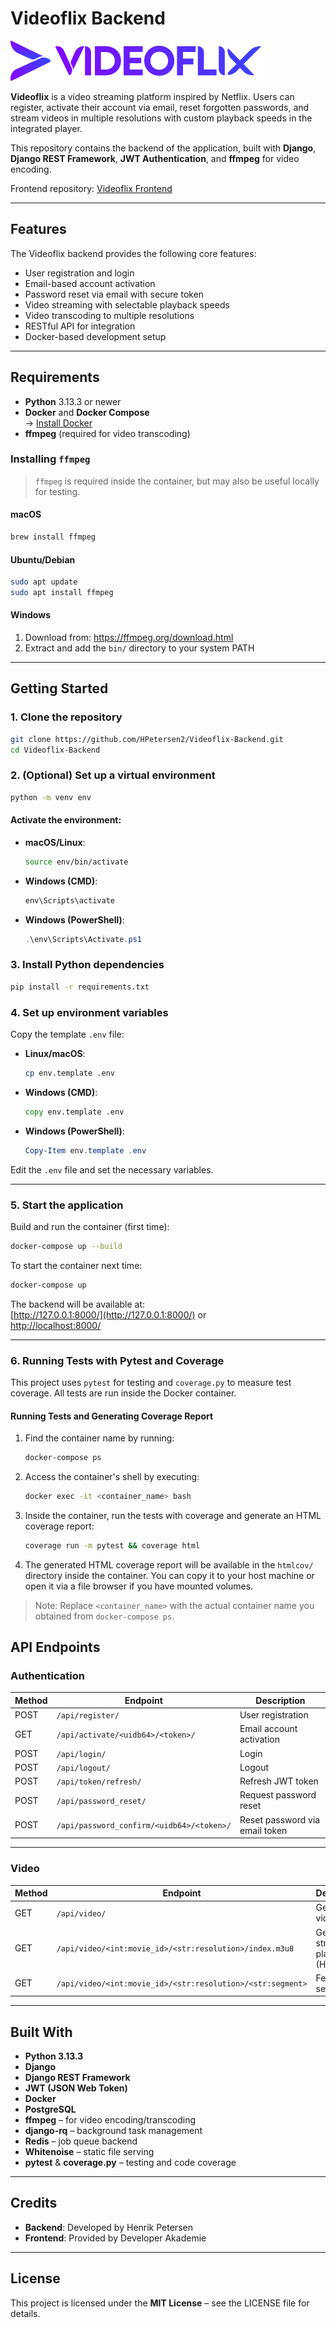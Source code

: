 # Videoflix Backend

![Logo](/static/assets/logo_icon.svg)

**Videoflix** is a video streaming platform inspired by Netflix. Users can register, activate their account via email, reset forgotten passwords, and stream videos in multiple resolutions with custom playback speeds in the integrated player.

This repository contains the backend of the application, built with **Django**, **Django REST Framework**, **JWT Authentication**, and **ffmpeg** for video encoding.

Frontend repository: [Videoflix Frontend](https://github.com/HPetersen2/Videoflix-Frontend.git)

---

## Features

The Videoflix backend provides the following core features:

- User registration and login  
- Email-based account activation  
- Password reset via email with secure token  
- Video streaming with selectable playback speeds  
- Video transcoding to multiple resolutions  
- RESTful API for integration  
- Docker-based development setup  

---

## Requirements

- **Python** 3.13.3 or newer  
- **Docker** and **Docker Compose**  
  → [Install Docker](https://docs.docker.com/get-docker/)  
- **ffmpeg** (required for video transcoding)

### Installing `ffmpeg`

> `ffmpeg` is required inside the container, but may also be useful locally for testing.

#### macOS

```bash
brew install ffmpeg
```

#### Ubuntu/Debian

```bash
sudo apt update
sudo apt install ffmpeg
```

#### Windows

1. Download from: https://ffmpeg.org/download.html  
2. Extract and add the `bin/` directory to your system PATH

---

## Getting Started

### 1. Clone the repository

```bash
git clone https://github.com/HPetersen2/Videoflix-Backend.git
cd Videoflix-Backend
```

### 2. (Optional) Set up a virtual environment

```bash
python -m venv env
```

#### Activate the environment:

- **macOS/Linux**:
  ```bash
  source env/bin/activate
  ```

- **Windows (CMD)**:
  ```cmd
  env\Scripts\activate
  ```

- **Windows (PowerShell)**:
  ```powershell
  .\env\Scripts\Activate.ps1
  ```

### 3. Install Python dependencies

```bash
pip install -r requirements.txt
```

### 4. Set up environment variables

Copy the template `.env` file:

- **Linux/macOS**:
  ```bash
  cp env.template .env
  ```

- **Windows (CMD)**:
  ```cmd
  copy env.template .env
  ```

- **Windows (PowerShell)**:
  ```powershell
  Copy-Item env.template .env
  ```

Edit the `.env` file and set the necessary variables.

---

### 5. Start the application

Build and run the container (first time):

```bash
docker-compose up --build
```

To start the container next time:

```bash
docker-compose up
```

The backend will be available at:  
[http://127.0.0.1:8000/](http://127.0.0.1:8000/) or  
[http://localhost:8000/](http://localhost:8000/)

---

### 6. Running Tests with Pytest and Coverage

This project uses `pytest` for testing and `coverage.py` to measure test coverage. All tests are run inside the Docker container.

#### Running Tests and Generating Coverage Report

1. Find the container name by running:

    ```bash
    docker-compose ps
    ```

2. Access the container's shell by executing:

    ```bash
    docker exec -it <container_name> bash
    ```

3. Inside the container, run the tests with coverage and generate an HTML coverage report:

    ```bash
    coverage run -m pytest && coverage html
    ```

4. The generated HTML coverage report will be available in the `htmlcov/` directory inside the container. You can copy it to your host machine or open it via a file browser if you have mounted volumes.

> Note: Replace `<container_name>` with the actual container name you obtained from `docker-compose ps`.


## API Endpoints

### Authentication

| Method | Endpoint                                         | Description                     |
|--------|--------------------------------------------------|---------------------------------|
| POST   | `/api/register/`                                 | User registration               |
| GET    | `/api/activate/<uidb64>/<token>/`                | Email account activation        |
| POST   | `/api/login/`                                    | Login                           |
| POST   | `/api/logout/`                                   | Logout                          |
| POST   | `/api/token/refresh/`                            | Refresh JWT token               |
| POST   | `/api/password_reset/`                           | Request password reset          |
| POST   | `/api/password_confirm/<uidb64>/<token>/`        | Reset password via email token  |

---

### Video

| Method | Endpoint                                                                 | Description                         |
|--------|--------------------------------------------------------------------------|-------------------------------------|
| GET    | `/api/video/`                                                            | Get list of videos                  |
| GET    | `/api/video/<int:movie_id>/<str:resolution>/index.m3u8`                 | Get streaming playlist (HLS)       |
| GET    | `/api/video/<int:movie_id>/<str:resolution>/<str:segment>`            | Fetch video segment                 |

---

## Built With

- **Python 3.13.3**  
- **Django**  
- **Django REST Framework**  
- **JWT (JSON Web Token)**  
- **Docker**  
- **PostgreSQL**  
- **ffmpeg** – for video encoding/transcoding  
- **django-rq** – background task management  
- **Redis** – job queue backend  
- **Whitenoise** – static file serving  
- **pytest** & **coverage.py** – testing and code coverage  

---

## Credits

- **Backend**: Developed by Henrik Petersen  
- **Frontend**: Provided by Developer Akademie

---

## License

This project is licensed under the **MIT License** – see the LICENSE file for details.

